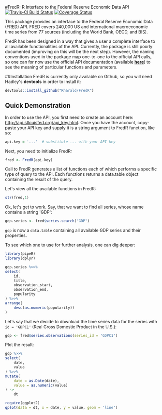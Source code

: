 #FredR: R Interface to the Federal Reserve Economic Data API
[![Travis-CI Build Status](https://travis-ci.org/jcizel/FredR.png?branch=master)](https://travis-ci.org/jcizel/FredR)
[![Coverage Status](https://coveralls.io/repos/jcizel/FredR/badge.svg)](https://coveralls.io/r/jcizel/FredR)


This package provides an interface to the Federal Reserve Economic Data (FRED) API. FRED covers 240,000 US and international macroeconomic time series from 77 sources (including the World Bank,  OECD, and BIS).

FredR has been designed in a way that gives a user a complete interface to all available functionalities of the API. Currently,  the package is still poorly documented (improving on this will be the next step). However, the naming conventions used in the package map one-to-one to the official API calls, so one can for now use the official API documentation (available [**here**](http://api.stlouisfed.org/docs/fred/?utm_source=research&utm_medium=website&utm_campaign=data-tools)) to see the meaning of particular functions and parameters.

##Installation
FredR is currently only available on Github, so you will need Hadley's **devtools** in order to install it:

```r
devtools::install_github("Rharald/FredR")
```

## Quick Demonstration

In order to use the API, you first need to create an account here: http://api.stlouisfed.org/api_key.html. Once you have the account, copy-paste your  API key and supply it is a string argument to FredR function, like so:

```r
api.key = '...'  # substitute ... with your API key
```

Next,  you need to initialize FredR:

```r
fred <- FredR(api.key)
```

Call to FredR generates a list of functions each of which performs a specific type of query to the API. Each functions returns a data.table object containing the result of the query.

Let's view all the available functions in FredR:

```r
str(fred,1)
```

Ok, let's get to work. Say, that we want to find all series, whose name contains a string 'GDP':

```r
gdp.series <- fred$series.search("GDP")
```

`gdp` is now a `data.table` containing all available GDP series and their properties.

To see which one to use for further analysis, one can dig deeper:

```r
library(pipeR)
library(dplyr)

gdp.series %>>%
select(
    id,
    title,
    observation_start,
    observation_end,
    popularity
) %>>%
arrange(
    desc(as.numeric(popularity))
)
```

Let's say that we decide to download the time series data for the series with `id =
'GDPC1'` (Real Gross Domestic Product in the U.S.):

```r
gdp <- fred$series.observations(series_id = 'GDPC1')
```

Plot the result:

```r
gdp %>>%
select(
    date,
    value
) %>>%
mutate(
    date = as.Date(date),
    value = as.numeric(value)
) ->
    dt

require(ggplot2)
qplot(data = dt, x = date, y = value, geom = 'line')
```
